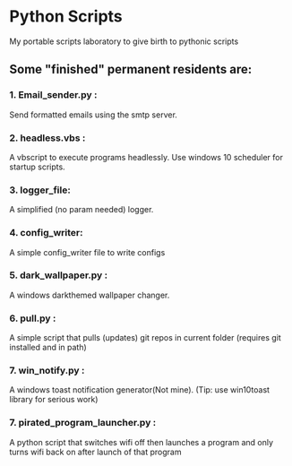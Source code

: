 # Python Scripts 
My portable scripts laboratory to give birth to pythonic scripts

## Some "finished" permanent residents are:

  ### 1. Email_sender.py :
  Send formatted emails using the smtp server.

  ### 2. headless.vbs :
  A vbscript to execute programs headlessly. Use windows 10 scheduler for startup scripts.

  ### 3. logger_file:
  A simplified (no param needed) logger.

  ### 4. config_writer:
  A simple config_writer file to write configs

  ### 5. dark_wallpaper.py :
  A windows darkthemed wallpaper changer.

  ### 6. pull.py :
  A simple script that pulls (updates) git repos in current folder (requires git installed and in path)

  ### 7. win_notify.py :
  A windows toast notification generator(Not mine). (Tip: use win10toast library for serious work)
  
  ### 7. pirated_program_launcher.py :
  A python script that switches wifi off then launches a program and only turns wifi back on after launch of that program
